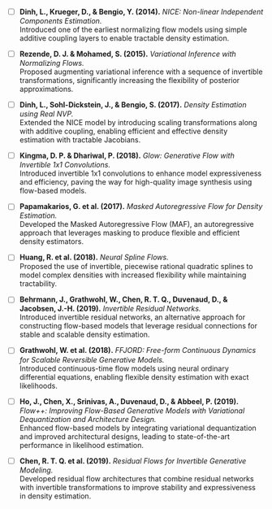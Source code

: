 - [ ] **Dinh, L., Krueger, D., & Bengio, Y. (2014).** *NICE: Non-linear Independent Components Estimation.*  
  Introduced one of the earliest normalizing flow models using simple additive coupling layers to enable tractable density estimation.

- [ ] **Rezende, D. J. & Mohamed, S. (2015).** *Variational Inference with Normalizing Flows.*  
  Proposed augmenting variational inference with a sequence of invertible transformations, significantly increasing the flexibility of posterior approximations.

- [ ] **Dinh, L., Sohl-Dickstein, J., & Bengio, S. (2017).** *Density Estimation using Real NVP.*  
  Extended the NICE model by introducing scaling transformations along with additive coupling, enabling efficient and effective density estimation with tractable Jacobians.

- [ ] **Kingma, D. P. & Dhariwal, P. (2018).** *Glow: Generative Flow with Invertible 1x1 Convolutions.*  
  Introduced invertible 1x1 convolutions to enhance model expressiveness and efficiency, paving the way for high-quality image synthesis using flow-based models.

- [ ] **Papamakarios, G. et al. (2017).** *Masked Autoregressive Flow for Density Estimation.*  
  Developed the Masked Autoregressive Flow (MAF), an autoregressive approach that leverages masking to produce flexible and efficient density estimators.

- [ ] **Huang, R. et al. (2018).** *Neural Spline Flows.*  
  Proposed the use of invertible, piecewise rational quadratic splines to model complex densities with increased flexibility while maintaining tractability.

- [ ] **Behrmann, J., Grathwohl, W., Chen, R. T. Q., Duvenaud, D., & Jacobsen, J.-H. (2019).** *Invertible Residual Networks.*  
  Introduced invertible residual networks, an alternative approach for constructing flow-based models that leverage residual connections for stable and scalable density estimation.

- [ ] **Grathwohl, W. et al. (2018).** *FFJORD: Free-form Continuous Dynamics for Scalable Reversible Generative Models.*  
  Introduced continuous-time flow models using neural ordinary differential equations, enabling flexible density estimation with exact likelihoods.

- [ ] **Ho, J., Chen, X., Srinivas, A., Duvenaud, D., & Abbeel, P. (2019).** *Flow++: Improving Flow-Based Generative Models with Variational Dequantization and Architecture Design.*  
  Enhanced flow-based models by integrating variational dequantization and improved architectural designs, leading to state-of-the-art performance in likelihood estimation.

- [ ] **Chen, R. T. Q. et al. (2019).** *Residual Flows for Invertible Generative Modeling.*  
  Developed residual flow architectures that combine residual networks with invertible transformations to improve stability and expressiveness in density estimation.
